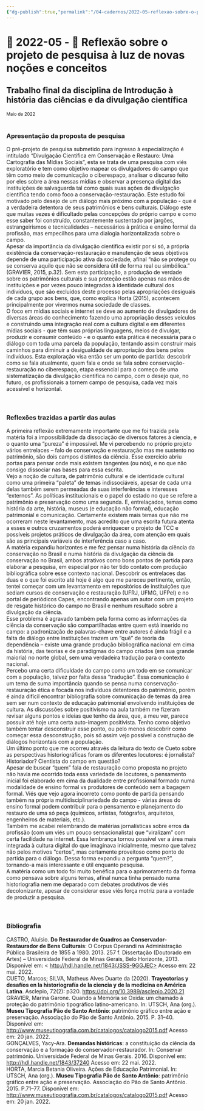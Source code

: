 ```yaml
---
{"dg-publish":true,"permalink":"/04-cadernos/2022-05-reflexao-sobre-o-projeto-de-pesquisa-a-luz-de-novas-nocoes-e-conceitos/","tags":["🧠️/📝️/🌲️"],"created":"2023-03-14T15:33:25.308-03:00","updated":"2023-05-27T13:07:05.282-03:00"}
---
```



# 🌲️ 2022-05 - 📝️ Reflexão sobre o projeto de pesquisa à luz de novas noções e conceitos
## Trabalho final da disciplina de Introdução à história das ciências e da divulgação científica
<small>Maio de 2022</small>
<br><br>

### Apresentação da proposta de pesquisa 
O pré-projeto de pesquisa submetido para ingresso à especialização é intitulado “Divulgação Científica em Conservação e Restauro: Uma Cartografia das Mídias Sociais”, esta se trata de uma pesquisa com viés exploratório e tem como objetivo mapear os divulgadores do campo que têm como meio de comunicação o ciberespaço, analisar o discurso feito por eles sobre a área nessas mídias e observar a presença digital das instituições de salvaguarda tal como quais suas ações de divulgação cientifica tendo como foco a conservação-restauração.
Este estudo foi motivado pelo desejo de um diálogo mais próximo com a população - que é a verdadeira detentora de seus patrimônios e bens culturais. Diálogo este que muitas vezes é dificultado pelas concepções do próprio campo e como esse saber foi construído, constantemente sustentado por jargões, estrangeirismos e tecnicalidades – necessários à prática e ensino formal da profissão, mas empecilhos para uma dialogia horizontalizada sobre o campo.<br>
Apesar da importância da divulgação cientifica existir por si só, a própria existência da conservação-restauração e manutenção de seus objetivos depende de uma participação ativa da sociedade, afinal “não se protege ou se conserva aquilo que não se considera útil de forma real ou simbólica.”  (GRAVIER, 2015, p.32). Sem esta participação, a produção de verdade sobre os patrimônios culturais e sua proteção estão apenas nas mãos de instituições e por vezes pouco integradas à identidade cultural dos indivíduos, que são excluídos deste processo pelas apropriações desiguais de cada grupo aos bens, que, como explica Horta (2015), acontecem principalmente por vivermos numa sociedade de classes. <br>
O foco em mídias sociais e internet se deve ao aumento de divulgadores de diversas áreas do conhecimento fazendo uma apropriação desses veículos e construindo uma integração real com a cultura digital e em diferentes mídias sociais - que têm suas próprias linguagens, meios de divulgar, produzir e consumir conteúdo - e o quanto esta prática é necessária para o diálogo com toda uma parcela da população, tentando assim construir mais caminhos para diminuir a desigualdade de apropriação dos bens pelos indivíduos.
Esta exploração visa então ser um ponto de partida: descobrir como se fala atualmente, quem fala e onde se fala sobre conservação-restauração no ciberespaço, etapa essencial para o começo de uma sistematização da divulgação cientifica no campo, com o desejo que, no futuro, os profissionais a tornem campo de pesquisa, cada vez mais acessível e horizontal.<br><br>
<br>


### Reflexões trazidas a partir das aulas

A primeira reflexão extremamente importante que me foi trazida pela matéria foi a impossibilidade da dissociação de diversos fatores à ciencia, e o quanto uma “pureza” é impossível. Me vi percebendo no próprio projeto vários entrelaces – falo de conservação e restauração mas me sustento no patrimônio, são dois campos distintos da ciência. Esse exercício abriu portas para pensar onde mais existem tangentes (ou nós), e no que não consigo dissociar nas bases para essa escrita. <br>
Vejo a noção de cultura, de patrimônio cultural e de identidade cultural como uma primeira “paleta” de temas indissociáveis, apesar de cada uma delas também serem permeadas de suas interferências e interesses “externos”. As políticas institucionais e o papel do estado no que se refere a patrimônio e preservação como uma segunda. E, entrelaçados, temas como história da arte, história, museus (e educação não formal), educação patrimonial e comunicação. Certamente existem mais temas que não me ocorreram neste levantamento, mas acredito que uma escrita futura atenta a esses e outros cruzamentos poderá enriquecer o projeto de TCC e possíveis projetos práticos de divulgação da área, com atenção em quais são as principais variáveis de interferência caso a caso.<br>
A matéria expandiu horizontes e me fez pensar numa história da ciência da conservação no Brasil e numa história da divulgação da ciência da conservação no Brasil, ambos atrativos como bons pontos de partida para elaborar a pesquisa, em especial por não ter tido contato com produção bibliográfica sobre esse contexto nacional. Descobrir os entrelaces das duas e o que foi escrito até hoje é algo que me pareceu pertinente, então, tentei começar com um levantamento em repositórios de instituições que sediam cursos de conservação e restauração (UFRJ, UFMG, UFPel) e no portal de periódicos Capes, encontrando apenas um autor  com um projeto de resgate histórico do campo no Brasil e nenhum resultado sobre a divulgação da ciência.<br>
Esse problema é agravado também pela forma como as informações da ciência da conservação são compartilhadas entre quem está inserido no campo: a padronização de palavras-chave entre autores é ainda frágil  e a falta de diálogo entre instituições trazem um “quê” de teoria da dependência – existe uma grande produção bibliográfica nacional em cima da história, das teorias e de paradigmas do campo criados (em sua grande maioria) no norte global, sem uma verdadeira tradução para o contexto nacional.<br>
Percebo uma certa dificuldade do campo como um todo em se comunicar com a população, talvez por falta dessa “tradução”. Essa comunicação é um tema de suma importância quando se pensa numa conservação-restauração ética e focada nos indivíduos detentores do patrimônio, porém é ainda difícil encontrar bibliografia sobre comunicação de temas da área sem ser num contexto de educação patrimonial envolvendo instituições de cultura. 
As discussões sobre positivismo na aula também me fizeram revisar alguns pontos e ideias que tenho da área, que, a meu ver, parece possuir até hoje uma certa auto-imagem positivista. Tenho como objetivo também tentar desconstruir esse ponto, ou pelo menos descobrir como começar essa desconstrução, pois só assim vejo possível a construção de diálogos horizontais com a população.<br>
Um último ponto que me ocorreu através da leitura do texto de Cueto sobre as perspectivas historiográficas foram os diferentes locutores: é jornalista? Historiador? Cientista do campo em questão?<br>
Apesar de buscar “quem” fala de restauração como proposta no projeto não havia me ocorrido toda essa variedade de locutores, o pensamento inicial foi elaborado em cima da dualidade entre profissional formado numa modalidade de ensino formal vs produtores de conteúdo sem a bagagem formal. Viés que vejo agora incorreto como ponto de partida pensando também na própria multidisciplinariedade do campo - várias áreas do ensino formal podem contribuir para o pensamento e planejamento do restauro de uma só peça (químicos, artistas, fotógrafos, arquitetos, engenheiros de materiais, etc.). <br>
Também me acabei relembrando de matérias jornalísticas sobre erros da profissão (com um viés um pouco sensacionalista) que “viralizam” com certa facilidade na internet. Essa lembrança tornou possível ver a área mais integrada à cultura digital do que imaginava inicialmente, mesmo que talvez não pelos motivos “certos”, mas certamente proveitoso como ponto de partida para o diálogo. Dessa forma expandiu a pergunta “quem?”, tornando-a mais interessante e útil enquanto pesquisa.<br>
A matéria como um todo foi muito benéfica para o aprimoramento da forma como pensava sobre alguns temas, afinal nunca tinha pensado numa historiografia nem me deparado com debates produtivos de viés decolonizante, apesar de considerar esse viés força motriz para a vontade de produzir a pesquisa.<br><br><br>


### Bibliografia
CASTRO, Aluísio. **Do Restaurador de Quadros ao Conservador-Restaurador de Bens Culturais**: O Corpus Operandi na Administração Pública Brasileira de 1855 a 1980. 2013. 257 f. Dissertação (Doutorado em Artes) – Universidade Federal de Minas Gerais, Belo Horizonte, 2013.  Disponível em: < http://hdl.handle.net/1843/JSSS-9GGJEC> Acesso em: 22 mai. 2022.<br>
CUETO, Marcos; SILVA, Matheus Alves Duarte da (2020). **Trayectorias y desafíos en la historiografía de la ciencia y de la medicina en América Latina**. Asclepio, 72(2): p320. https://doi.org/10.3989/asclepio.2020.21<br>
GRAVIER, Marina Garone. Quando a Memória se Oxida: um chamado à proteção do patrimônio tipográfico latino-americano. In: UTSCH, Ana (org.). **Museu Tipografia Pão de Santo Antônio**: patrimônio gráfico entre ação e preservação. Associação do Pão de Santo Antônio. 2015. P. 31–40. Disponível em: <http://www.museutipografia.com.br/catalogos/catalogo2015.pdf> Acesso em: 20 jan. 2022.<br>
GONÇALVES, Yacy-Ara. **Demandas históricas**: a constituição da ciência da conservação e a formação do conservador-restaurador. In: Conservar património. Universidade Federal de Minas Gerais. 2016. Disponível em: <http://hdl.handle.net/1843/37240> Acesso em: 22 mai. 2022.<br>
HORTA, Marcia Betania Oliveira. Ações de Educação Patrimonial. In: UTSCH, Ana (org.). **Museu Tipografia Pão de Santo Antônio**: patrimônio gráfico entre ação e preservação. Associação do Pão de Santo Antônio. 2015. P.71–77. Disponível em: <http://www.museutipografia.com.br/catalogos/catalogo2015.pdf> Acesso em: 20 jan. 2022.





